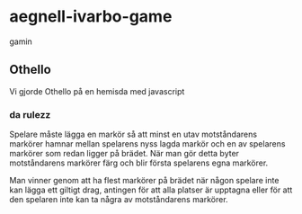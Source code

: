# aegnell-ivarbo-game
gamin

## Othello
Vi gjorde Othello på en hemisda med javascript

### da rulezz
Spelare måste lägga en markör så att minst en utav motståndarens markörer hamnar mellan spelarens nyss lagda markör och en av spelarens markörer som redan ligger på brädet. När man gör detta byter motståndarens markörer färg och blir första spelarens egna markörer.

Man vinner genom att ha flest markörer på brädet när någon spelare inte kan lägga ett giltigt drag, antingen för att alla platser är upptagna eller för att den spelaren inte kan ta några av motståndarens markörer. 

